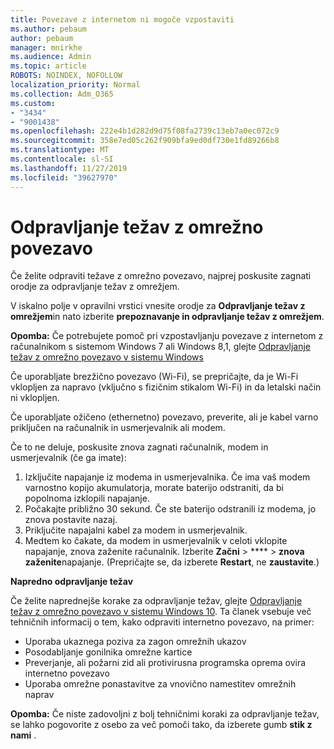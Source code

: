 ```yaml
---
title: Povezave z internetom ni mogoče vzpostaviti
ms.author: pebaum
author: pebaum
manager: mnirkhe
ms.audience: Admin
ms.topic: article
ROBOTS: NOINDEX, NOFOLLOW
localization_priority: Normal
ms.collection: Adm_O365
ms.custom:
- "3434"
- "9001438"
ms.openlocfilehash: 222e4b1d282d9d75f08fa2739c13eb7a0ec072c9
ms.sourcegitcommit: 358e7ed05c262f909bfa9ed0df730e1fd89266b8
ms.translationtype: MT
ms.contentlocale: sl-SI
ms.lasthandoff: 11/27/2019
ms.locfileid: "39627970"
---
```

# <a name="fix-network-connection-issues"></a>Odpravljanje težav z omrežno povezavo

Če želite odpraviti težave z omrežno povezavo, najprej poskusite zagnati orodje za odpravljanje težav z omrežjem. 

V iskalno polje v opravilni vrstici vnesite orodje za **Odpravljanje težav z omrežjem**in nato izberite **prepoznavanje in odpravljanje težav z omrežjem**.

**Opomba:** Če potrebujete pomoč pri vzpostavljanju povezave z internetom z računalnikom s sistemom Windows 7 ali Windows 8,1, glejte [Odpravljanje težav z omrežno povezavo v sistemu Windows](https://support.microsoft.com/help/15287) 

Če uporabljate brezžično povezavo (Wi-Fi), se prepričajte, da je Wi-Fi vklopljen za napravo (vključno s fizičnim stikalom Wi-Fi) in da letalski način ni vklopljen.

Če uporabljate ožičeno (ethernetno) povezavo, preverite, ali je kabel varno priključen na računalnik in usmerjevalnik ali modem.

Če to ne deluje, poskusite znova zagnati računalnik, modem in usmerjevalnik (če ga imate):

1. Izključite napajanje iz modema in usmerjevalnika. Če ima vaš modem varnostno kopijo akumulatorja, morate baterijo odstraniti, da bi popolnoma izklopili napajanje.
2. Počakajte približno 30 sekund. Če ste baterijo odstranili iz modema, jo znova postavite nazaj.
3. Priključite napajalni kabel za modem in usmerjevalnik.
4. Medtem ko čakate, da modem in usmerjevalnik v celoti vklopite napajanje, znova zaženite računalnik. Izberite **Začni** > **** > **znova zaženite**napajanje. (Prepričajte se, da izberete **Restart**, ne **zaustavite**.)

**Napredno odpravljanje težav**

Če želite naprednejše korake za odpravljanje težav, glejte [Odpravljanje težav z omrežno povezavo v sistemu Windows 10](https://support.microsoft.com/help/10741?ocid=SMC10741%2F). Ta članek vsebuje več tehničnih informacij o tem, kako odpraviti internetno povezavo, na primer:

- Uporaba ukaznega poziva za zagon omrežnih ukazov
- Posodabljanje gonilnika omrežne kartice
- Preverjanje, ali požarni zid ali protivirusna programska oprema ovira internetno povezavo
- Uporaba omrežne ponastavitve za vnovično namestitev omrežnih naprav

**Opomba:** Če niste zadovoljni z bolj tehničnimi koraki za odpravljanje težav, se lahko pogovorite z osebo za več pomoči tako, da izberete gumb **stik z nami** .